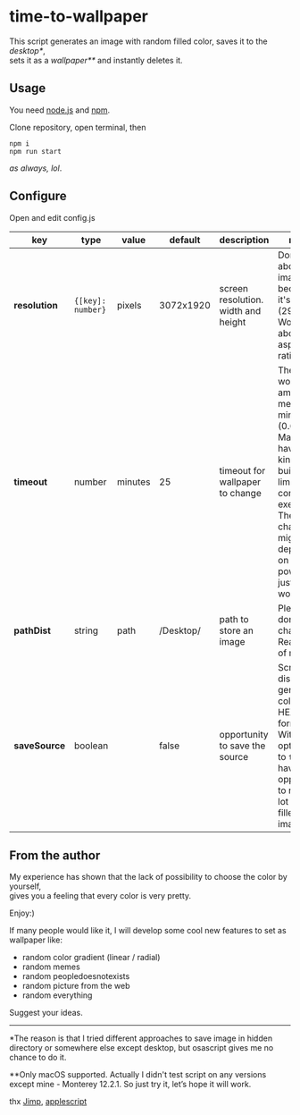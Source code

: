 # time-to-wallpaper

This script generates an image with random filled color, saves it to the _desktop*_,  
sets it as a _wallpaper**_ and instantly deletes it.

## Usage

You need [node.js](https://nodejs.org/en/) and [npm](https://www.npmjs.com/).  

Clone repository, open terminal, then

`npm i`  
`npm run start`

_as always, lol_.

## Configure

Open and edit config.js  

| key             | type               | value   | default   | description                         | notice                                                                                                                                                                                           |
|-----------------|--------------------|---------|-----------|-------------------------------------|--------------------------------------------------------------------------------------------------------------------------------------------------------------------------------------------------|
| **resolution**  | `{[key]: number}`  | pixels  | 3072x1920 | screen resolution. width and height | Dont’worry about image size, because it's about (29 kB). Worry about aspect ratio.                                                                                                               |
| **timeout**     | number             | minutes | 25        | timeout for wallpaper to change     | The lowest working amount for me is 0.01 minutes (0.6 secs). MacOS have some kind of build-in limit on command execute. The rate of change might depends on cpu power, so it just will not work. |
| **pathDist**    | string             | path    | /Desktop/ | path to store an image              | Please don't change it. Read end of readme.                                                                                                                                                      |
| **saveSource**  | boolean            |         | false     | opportunity to save the source      | Script log displays generated color in HEX format. With this option set to `true` you have an opportunity to make a lot of color filled images.                                                  |

## From the author

My experience has shown that the lack of possibility to choose the color by yourself,   
gives you a feeling that every color is very pretty.

Enjoy:)

If many people would like it, I will develop some cool new features to set as wallpaper like: 

+ random color gradient (linear / radial)
+ random memes
+ random peopledoesnotexists
+ random picture from the web
+ random everything  

Suggest your ideas. 

- - -

*The reason is that I tried different approaches to save image in hidden directory or somewhere else except desktop, but osascript gives me no chance to do it.

**Only macOS supported. Actually I didn't test script on any versions except mine - Monterey 12.2.1. So just try it, let’s hope it will work.

thx [Jimp](https://www.npmjs.com/package/jimp), [applescript](https://www.npmjs.com/package/applescript)
